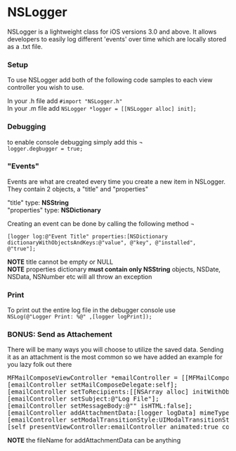 # NSLogger
NSLogger is a lightweight class for iOS versions 3.0 and above. It allows developers to easily log different 'events' over time which are locally stored as a .txt file.

<h3>Setup</h3>
To use NSLogger add both of the following code samples to each view controller you wish to use.<p>
In your .h file add <code>#import "NSLogger.h"</code>
<br/>
In your .m file add <code>NSLogger *logger = [[NSLogger alloc] init];</code>

<h3>Debugging</h3>
to enable console debugging simply add this ¬ <br/>
<code>logger.degbugger = true;</code><p>

<h3>"Events"</h3>
Events are what are created every time you create a new item in NSLogger. They contain 2 objects, a "title" and "properties"<p>
"title" type: <strong>NSString</strong><br/>
"properties" type: <strong>NSDictionary</strong>

Creating an event can be done by calling the following method ¬ 

<code>[logger log:@"Event Title" properties:[NSDictionary dictionaryWithObjectsAndKeys:@"value", @"key", @"installed", @"true"];</code>
<p><strong>NOTE</strong> title cannot be empty or NULL
<br/><strong>NOTE</strong> properties dictionary <strong>must contain only NSString</strong> objects, NSDate, NSData, NSNumber etc will all throw an exception

<h3>Print</h3>
To print out the entire log file in the debugger console use  <br/>
<code>NSLog(@"Logger Print: %@" ,[logger logPrint]);</code><p>

<h3>BONUS: Send as Attachement</h3>
There will be many ways you will choose to utilize the saved data. Sending it as an attachment is the most common so we have added an example for you lazy folk out there

<pre>
MFMailComposeViewController *emailController = [[MFMailComposeViewController alloc] init];
[emailController setMailComposeDelegate:self];
[emailController setToRecipients:[[NSArray alloc] initWithObjects:@"email@gmail.com", nil]];
[emailController setSubject:@"Log File"];
[emailController setMessageBody:@"" isHTML:false];
[emailController addAttachmentData:[logger logData] mimeType:@"text/plain" fileName:@"logger.txt"];
[emailController setModalTransitionStyle:UIModalTransitionStyleCoverVertical];
[self presentViewController:emailController animated:true completion:nil];</pre>
        
<p><strong>NOTE</strong> the fileName for addAttachmentData can be anything




